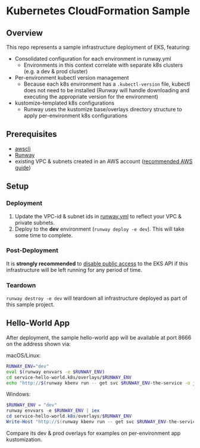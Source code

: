 # Kubernetes CloudFormation Sample

## Overview

This repo represents a sample infrastructure deployment of EKS, featuring:

- Consolidated configuration for each environment in runway.yml
  - Environments in this context correlate with separate k8s clusters (e.g. a dev & prod cluster)
- Per-environment kubectl version management
  - Because each k8s environment has a `.kubectl-version` file, kubectl does not need to be installed (Runway will handle downloading and executing the appropriate version for the environment)
- kustomize-templated k8s configurations
  - Runway uses the kustomize base/overlays directory structure to apply per-environment k8s configurations

## Prerequisites

- [awscli](https://docs.aws.amazon.com/cli/latest/userguide/cli-chap-install.html)
- [Runway](https://pypi.org/project/runway/)
- existing VPC & subnets created in an AWS account ([recommended AWS guide](https://docs.aws.amazon.com/eks/latest/userguide/create-public-private-vpc.html))

## Setup

### Deployment

1. Update the VPC-id & subnet ids in [runway.yml](./runway.yml) to reflect your VPC & private subnets.
1. Deploy to the **dev** environment (`runway deploy -e dev`). This will take some time to complete.

### Post-Deployment

It is **strongly recommended** to [disable public access](https://docs.aws.amazon.com/eks/latest/userguide/cluster-endpoint.html#modify-endpoint-access) to the EKS API if this infrastructure will be left running for any period of time.

### Teardown

`runway destroy -e dev` will teardown all infrastructure deployed as part of this sample project.

## Hello-World App

After deployment, the sample hello-world app will be available at port 8666 on the address shown via:

macOS/Linux:

```sh
RUNWAY_ENV="dev"
eval $(runway envvars -e $RUNWAY_ENV)
cd service-hello-world.k8s/overlays/$RUNWAY_ENV
echo "http://$(runway kbenv run -- get svc $RUNWAY_ENV-the-service -o jsonpath="{.status.loadBalancer.ingress[0].hostname}"):8666/"
```

Windows:

```powershell
$RUNWAY_ENV = "dev"
runway envvars -e $RUNWAY_ENV | iex
cd service-hello-world.k8s/overlays/$RUNWAY_ENV
Write-Host "http://$(runway kbenv run -- get svc $RUNWAY_ENV-the-service -o jsonpath="{.status.loadBalancer.ingress[0].hostname}"):8666/"
```

Compare its dev & prod overlays for examples on per-environment app kustomization.
